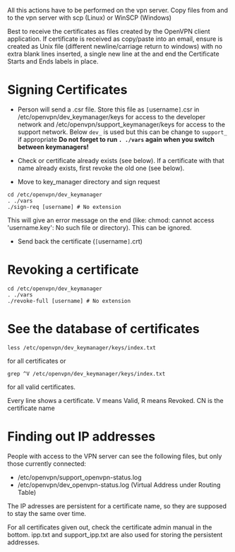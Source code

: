 All this actions have to be performed on the vpn server. Copy files from and to the vpn server with scp (Linux) or WinSCP (Windows)

Best to receive the certificates as files created by the OpenVPN client application.  If certificate is received as copy/paste into an email, ensure is created as Unix file (different newline/carriage return to windows) with no extra blank lines inserted, a single new line at the and end the Certificate Starts and Ends labels in place.

# Signing Certificates #

  * Person will send a .csr file. Store this file as `[`username`]`.csr in /etc/openvpn/dev\_keymanager/keys for access to the developer network and /etc/openvpn/support\_keymanager/keys for access to the support network. Below `dev_` is used but this can be change to `support_` if appropriate **Do not forget to run `. ./vars` again when you switch between keymanagers!**

  * Check or certificate already exists (see below). If a certificate with that name already exists, first revoke the old one (see below).

  * Move to key\_manager directory and sign request
```
cd /etc/openvpn/dev_keymanager
. ./vars
./sign-req [username] # No extension
```
This will give an error message on the end (like: chmod: cannot access 'username.key': No such file or directory). This can be ignored.

  * Send back the certificate (`[`username`]`.crt)


# Revoking a certificate #
```
cd /etc/openvpn/dev_keymanager
. ./vars
./revoke-full [username] # No extension
```

# See the database of certificates #
```
less /etc/openvpn/dev_keymanager/keys/index.txt
```
for all certificates
or
```
grep ^V /etc/openvpn/dev_keymanager/keys/index.txt
```
for all valid certificates.

Every line shows a certificate. V means Valid, R means Revoked. CN is the certificate name

# Finding out IP addresses #
People with access to the VPN server can see the following files, but only those currently connected:
  * /etc/openvpn/support\_openvpn-status.log
  * /etc/openvpn/dev\_openvpn-status.log
(Virtual Address under Routing Table)

The IP adresses are persistent for a certificate name, so they are supposed to stay
the same over time.

For all certificates given out, check the certificate admin manual in the bottom. ipp.txt and support\_ipp.txt are also used for storing the persistent addresses.